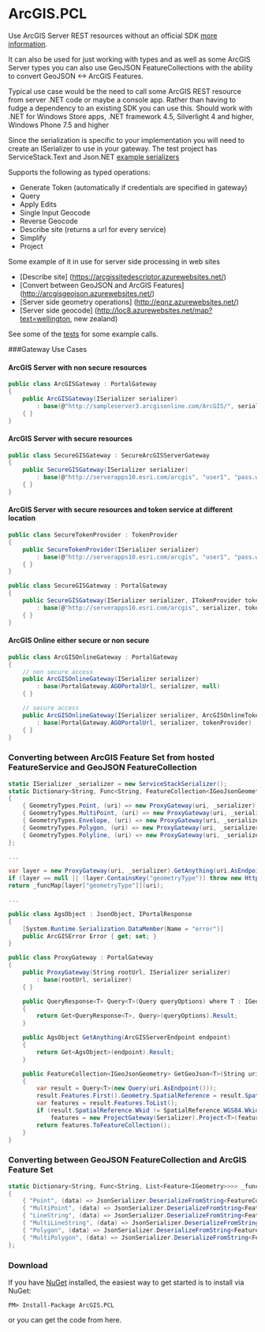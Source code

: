 ArcGIS.PCL
==========

Use ArcGIS Server REST resources without an official SDK [more information](http://davetimmins.wordpress.com/2013/07/11/arcgis-pclthe-what-why-how/).

It can also be used for just working with types and as well as some ArcGIS Server types you can also use GeoJSON FeatureCollections with the ability to convert GeoJSON <-> ArcGIS Features.

Typical use case would be the need to call some ArcGIS REST resource from server .NET code or maybe a console app. Rather than having to fudge a dependency to an existing SDK you can use this. 
Should work with .NET for Windows Store apps, .NET framework 4.5, Silverlight 4 and higher, Windows Phone 7.5 and higher

Since the serialization is specific to your implementation you will need to create an ISerializer to use in your gateway. The test project has ServiceStack.Text and Json.NET [example serializers](https://github.com/davetimmins/ArcGIS.PCL/blob/dev/ArcGIS.Test/ISerializer.cs) 

Supports the following as typed operations:

 - Generate Token (automatically if credentials are specified in gateway)
 - Query
 - Apply Edits
 - Single Input Geocode
 - Reverse Geocode
 - Describe site (returns a url for every service)
 - Simplify
 - Project

Some example of it in use for server side processing in web sites

 - [Describe site] (https://arcgissitedescriptor.azurewebsites.net/)
 - [Convert between GeoJSON and ArcGIS Features] (http://arcgisgeojson.azurewebsites.net/)
 - [Server side geometry operations] (http://eqnz.azurewebsites.net/)
 - [Server side geocode] (http://loc8.azurewebsites.net/map?text=wellington, new zealand)

See some of the [tests](https://github.com/davetimmins/ArcGIS.PCL/blob/dev/ArcGIS.Test/ArcGISGatewayTests.cs) for some example calls.

###Gateway Use Cases

#### ArcGIS Server with non secure resources
```csharp
public class ArcGISGateway : PortalGateway
{
    public ArcGISGateway(ISerializer serializer)
        : base(@"http://sampleserver3.arcgisonline.com/ArcGIS/", serializer)
    { }
}
```
#### ArcGIS Server with secure resources
```csharp
public class SecureGISGateway : SecureArcGISServerGateway
{
    public SecureGISGateway(ISerializer serializer)
        : base(@"http://serverapps10.esri.com/arcgis", "user1", "pass.word1", serializer)
    { }
}
```
#### ArcGIS Server with secure resources and token service at different location
```csharp
public class SecureTokenProvider : TokenProvider
{
    public SecureTokenProvider(ISerializer serializer)
        : base(@"http://serverapps10.esri.com/arcgis", "user1", "pass.word1", serializer)
    { }
}

public class SecureGISGateway : PortalGateway
{
    public SecureGISGateway(ISerializer serializer, ITokenProvider tokenProvider)
        : base(@"http://serverapps10.esri.com/arcgis", serializer, tokenProvider)
    { }
}
```

#### ArcGIS Online either secure or non secure  
```csharp
public class ArcGISOnlineGateway : PortalGateway
{
    // non secure access
    public ArcGISOnlineGateway(ISerializer serializer)
        : base(PortalGateway.AGOPortalUrl, serializer, null)
    { }

    // secure access
    public ArcGISOnlineGateway(ISerializer serializer, ArcGISOnlineTokenProvider tokenProvider)
        : base(PortalGateway.AGOPortalUrl, serializer, tokenProvider)
    { }
}
```
### Converting between ArcGIS Feature Set from hosted FeatureService and GeoJSON FeatureCollection
```csharp
static ISerializer _serializer = new ServiceStackSerializer();
static Dictionary<String, Func<String, FeatureCollection<IGeoJsonGeometry>>> _funcMap = new Dictionary<String, Func<String, FeatureCollection<IGeoJsonGeometry>>>
{
    { GeometryTypes.Point, (uri) => new ProxyGateway(uri, _serializer).GetGeoJson<Point>(uri) },
    { GeometryTypes.MultiPoint, (uri) => new ProxyGateway(uri, _serializer).GetGeoJson<MultiPoint>(uri) },
    { GeometryTypes.Envelope, (uri) => new ProxyGateway(uri, _serializer).GetGeoJson<Extent>(uri) },
    { GeometryTypes.Polygon, (uri) => new ProxyGateway(uri, _serializer).GetGeoJson<Polygon>(uri) },
    { GeometryTypes.Polyline, (uri) => new ProxyGateway(uri, _serializer).GetGeoJson<Polyline>(uri) }
};

...

var layer = new ProxyGateway(uri, _serializer).GetAnything(uri.AsEndpoint());
if (layer == null || !layer.ContainsKey("geometryType")) throw new HttpException("You must enter a valid layer url.");
return _funcMap[layer["geometryType"]](uri);

...

public class AgsObject : JsonObject, IPortalResponse
{
    [System.Runtime.Serialization.DataMember(Name = "error")]
    public ArcGISError Error { get; set; }
}

public class ProxyGateway : PortalGateway
{
    public ProxyGateway(String rootUrl, ISerializer serializer)
        : base(rootUrl, serializer)
    { }

    public QueryResponse<T> Query<T>(Query queryOptions) where T : IGeometry
    {
        return Get<QueryResponse<T>, Query>(queryOptions).Result;
    }

    public AgsObject GetAnything(ArcGISServerEndpoint endpoint)
    {
        return Get<AgsObject>(endpoint).Result;
    }

    public FeatureCollection<IGeoJsonGeometry> GetGeoJson<T>(String uri) where T : IGeometry
    {
        var result = Query<T>(new Query(uri.AsEndpoint()));
        result.Features.First().Geometry.SpatialReference = result.SpatialReference;
        var features = result.Features.ToList();
        if (result.SpatialReference.Wkid != SpatialReference.WGS84.Wkid)
            features = new ProjectGateway(Serializer).Project<T>(features, SpatialReference.WGS84);
        return features.ToFeatureCollection();
    }
}

```
### Converting between GeoJSON FeatureCollection and ArcGIS Feature Set
```csharp
static Dictionary<String, Func<String, List<Feature<IGeometry>>>> _funcMap = new Dictionary<String, Func<String, List<Feature<IGeometry>>>>
{
    { "Point", (data) => JsonSerializer.DeserializeFromString<FeatureCollection<GeoJsonPoint>>(data).ToFeatures<GeoJsonPoint>() },
    { "MultiPoint", (data) => JsonSerializer.DeserializeFromString<FeatureCollection<GeoJsonLineString>>(data).ToFeatures<GeoJsonLineString>() },
    { "LineString", (data) => JsonSerializer.DeserializeFromString<FeatureCollection<GeoJsonLineString>>(data).ToFeatures<GeoJsonLineString>() },
    { "MultiLineString", (data) => JsonSerializer.DeserializeFromString<FeatureCollection<GeoJsonLineString>>(data).ToFeatures<GeoJsonLineString>() },
    { "Polygon", (data) => JsonSerializer.DeserializeFromString<FeatureCollection<GeoJsonPolygon>>(data).ToFeatures<GeoJsonPolygon>() },
    { "MultiPolygon", (data) => JsonSerializer.DeserializeFromString<FeatureCollection<GeoJsonMultiPolygon>>(data).ToFeatures<GeoJsonMultiPolygon>() }
};
```

### Download
If you have [NuGet](http://nuget.org) installed, the easiest way to get started is to install via NuGet:

    PM> Install-Package ArcGIS.PCL

or you can get the code from here.
